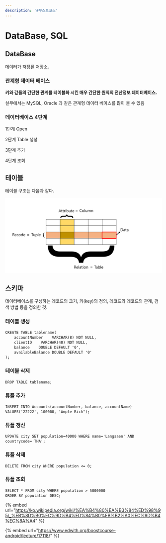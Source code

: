 ```yaml
---
description: '#부스트코스'
---
```


# DataBase, SQL

## DataBase 

데이터가 저장된 저장소. 

### 관계형 데이터 베이스 

**키와 값들의 간단한 관계를 테이블화 시킨 매우 간단한 원칙의 전산정보 데이터베이스.** 

실무에서는 MySQL, Oracle 과 같은 관계형 데이터 베이스를 많이 볼 수 있음 

### 데이터베이스 4단계 

1단계 Open 

2단계 Table 생성 

3단계 추가

4단계 조회 

## 테이블 

테이블 구조는 다음과 같다. 

![](../.gitbook/assets/database%20%281%29.png)

##  스키마 

데이터베이스를 구성하는 레코드의 크기, 키\(key\)의 정의, 레코드와 레코드의 관계, 검색 방법 등을 정의한  것.

### 테이블 생성 

```text
CREATE TABLE tablename(
    accountNumber    VARCHAR(8) NOT NULL,
    clientID    VARCHAR(40) NOT NULL,
    balance    DOUBLE DEFAULT '0',
    availableBalance DOUBLE DEFAULT '0'
);
```

### 테이블 삭제

```text
DROP TABLE tablename;
```

### 튜플 추가 

```text
INSERT INTO Accounts(accountNumber, balance, accountName) 
VALUES('22222', 100000, 'Ample Rich");
```

### 튜플 갱신 

```text
UPDATE city SET population=40000 WHERE name='Langsaen' AND countrycode='THA';
```

### 튜플 삭제 

```text
DELETE FROM city WHERE population <= 0;
```

### 튜플 조회 

```text
SELECT * FROM city WHERE population > 5000000 
ORDER BY population DESC; 
```

{% embed url="https://ko.wikipedia.org/wiki/%EA%B4%80%EA%B3%84%ED%98%95\_%EB%8D%B0%EC%9D%B4%ED%84%B0%EB%B2%A0%EC%9D%B4%EC%8A%A4" %}

{% embed url="https://www.edwith.org/boostcourse-android/lecture/17118/" %}



